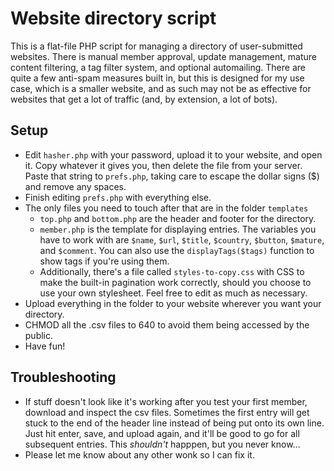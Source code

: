 # Website directory script

This is a flat-file PHP script for managing a directory of user-submitted websites. There is manual member approval, update management, mature content filtering, a tag filter system, and optional automailing. There are quite a few anti-spam measures built in, but this is designed for my use case, which is a smaller website, and as such may not be as effective for websites that get a lot of traffic (and, by extension, a lot of bots). 

## Setup

- Edit `hasher.php` with your password, upload it to your website, and open it. Copy whatever it gives you, then delete the file from your server. Paste that string to `prefs.php`, taking care to escape the dollar signs ($) and remove any spaces. 
- Finish editing `prefs.php` with everything else.
- The only files you need to touch after that are in the folder  `templates`
    - `top.php` and `bottom.php` are the header and footer for the directory.
    - `member.php` is the template for displaying entries. The variables you have to work with are `$name`, `$url`, `$title`, `$country`, `$button`, `$mature`, and `$comment`. You can also use the `displayTags($tags)` function to show tags if you're using them.
    - Additionally, there's a file called `styles-to-copy.css` with CSS to make the built-in pagination work correctly, should you choose to use your own stylesheet. Feel free to edit as much as necessary.
- Upload everything in the folder to your website wherever you want your directory.
- CHMOD all the .csv files to 640 to avoid them being accessed by the public.
- Have fun!

## Troubleshooting

- If stuff doesn't look like it's working after you test your first member, download and inspect the csv files. Sometimes the first entry will get stuck to the end of the header line instead of being put onto its own line. Just hit enter, save, and upload again, and it'll be good to go for all subsequent entries. This *shouldn't* happpen, but you never know...
- Please let me know about any other wonk so I can fix it.